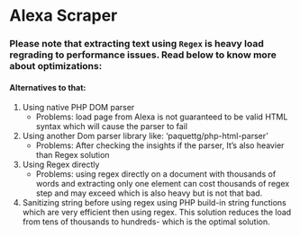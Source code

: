 # Alexa Scraper

### Please note that extracting text using `Regex` is heavy load regrading to performance issues. Read below to know more about optimizations:
#### Alternatives to that:

1. Using native PHP DOM parser
    * Problems: load page from Alexa is not guaranteed to be valid HTML syntax which will cause the parser to fail
2. Using another Dom parser library like: ‘paquettg/php-html-parser’
    * Problems: After checking the insights if the parser, It’s also heavier than Regex solution
3. Using Regex directly
    * Problems: using regex directly on a document with thousands of words and extracting only one element can cost thousands of regex step and may exceed which is also heavy but is not that bad.
4. Sanitizing string before using regex using PHP build-in string functions which are very efficient then using regex. This solution reduces the load from tens of thousands to hundreds- which is the optimal solution.
